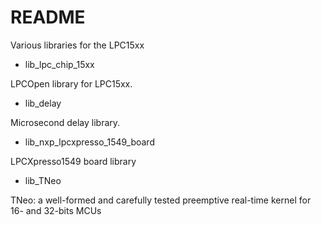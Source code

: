 # README #

Various libraries for the LPC15xx

* lib_lpc_chip_15xx

LPCOpen library for LPC15xx.

* lib_delay

Microsecond delay library.

* lib_nxp_lpcxpresso_1549_board

LPCXpresso1549 board library

* lib_TNeo

TNeo: a well-formed and carefully tested preemptive real-time kernel for 16- and 32-bits MCUs
